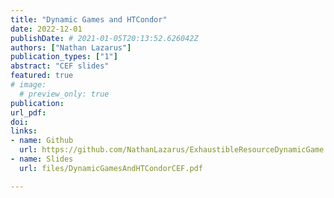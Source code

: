 ```yaml
---
title: "Dynamic Games and HTCondor"
date: 2022-12-01
publishDate: # 2021-01-05T20:13:52.626042Z
authors: ["Nathan Lazarus"]
publication_types: ["1"]
abstract: "CEF slides"
featured: true
# image:
  # preview_only: true
publication: 
url_pdf: 
doi:
links: 
- name: Github
  url: https://github.com/NathanLazarus/ExhaustibleResourceDynamicGame
- name: Slides
  url: files/DynamicGamesAndHTCondorCEF.pdf

---
```


